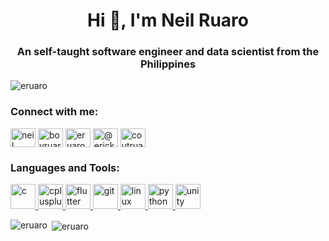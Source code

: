 <h1 align="center">Hi 👋, I'm Neil Ruaro</h1>
<h3 align="center">An self-taught software engineer and data scientist from the Philippines</h3>

<p align="left"> <img src="https://komarev.com/ghpvc/?username=eruaro&label=Profile%20views&color=0e75b6&style=flat" alt="eruaro" /> </p>


<h3 align="left">Connect with me:</h3>
<p align="left">
<a href="https://linkedin.com/in/neil ruaro" target="blank"><img align="center" src="https://cdn.jsdelivr.net/npm/simple-icons@3.0.1/icons/linkedin.svg" alt="neil ruaro" height="30" width="40" /></a>
<a href="https://stackoverflow.com/users/boyruaro" target="blank"><img align="center" src="https://cdn.jsdelivr.net/npm/simple-icons@3.0.1/icons/stackoverflow.svg" alt="boyruaro" height="30" width="40" /></a>
<a href="https://kaggle.com/eruaro" target="blank"><img align="center" src="https://cdn.jsdelivr.net/npm/simple-icons@3.0.1/icons/kaggle.svg" alt="eruaro" height="30" width="40" /></a>
<a href="https://medium.com/@erickson_ruaroii" target="blank"><img align="center" src="https://cdn.jsdelivr.net/npm/simple-icons@3.0.1/icons/medium.svg" alt="@erickson_ruaroii" height="30" width="40" /></a>
<a href="https://www.hackerrank.com/coutruaro" target="blank"><img align="center" src="https://cdn.jsdelivr.net/npm/simple-icons@3.0.1/icons/hackerrank.svg" alt="coutruaro" height="30" width="40" /></a>
</p>

<h3 align="left">Languages and Tools:</h3>
<p align="left"> <a href="https://www.cprogramming.com/" target="_blank"> <img src="https://devicons.github.io/devicon/devicon.git/icons/c/c-original.svg" alt="c" width="40" height="40"/> </a> <a href="https://www.w3schools.com/cpp/" target="_blank"> <img src="https://devicons.github.io/devicon/devicon.git/icons/cplusplus/cplusplus-original.svg" alt="cplusplus" width="40" height="40"/> </a> <a href="https://flutter.dev" target="_blank"> <img src="https://www.vectorlogo.zone/logos/flutterio/flutterio-icon.svg" alt="flutter" width="40" height="40"/> </a> <a href="https://git-scm.com/" target="_blank"> <img src="https://www.vectorlogo.zone/logos/git-scm/git-scm-icon.svg" alt="git" width="40" height="40"/> </a> <a href="https://www.linux.org/" target="_blank"> <img src="https://devicons.github.io/devicon/devicon.git/icons/linux/linux-original.svg" alt="linux" width="40" height="40"/> </a> <a href="https://www.python.org" target="_blank"> <img src="https://devicons.github.io/devicon/devicon.git/icons/python/python-original.svg" alt="python" width="40" height="40"/> </a> <a href="https://unity.com/" target="_blank"> <img src="https://www.vectorlogo.zone/logos/unity3d/unity3d-icon.svg" alt="unity" width="40" height="40"/> </a> </p>

<p><img align="left" src="https://github-readme-stats.vercel.app/api/top-langs?username=eruaro&show_icons=true&locale=en&layout=compact" alt="eruaro" /></p>

<p>&nbsp;<img align="center" src="https://github-readme-stats.vercel.app/api?username=eruaro&show_icons=true&locale=en" alt="eruaro" /></p>

